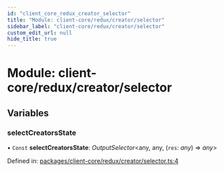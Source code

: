 ```yaml
---
id: "client_core_redux_creator_selector"
title: "Module: client-core/redux/creator/selector"
sidebar_label: "client-core/redux/creator/selector"
custom_edit_url: null
hide_title: true
---
```


# Module: client-core/redux/creator/selector

## Variables

### selectCreatorsState

• `Const` **selectCreatorsState**: *OutputSelector*<any, any, (`res`: *any*) => *any*\>

Defined in: [packages/client-core/redux/creator/selector.ts:4](https://github.com/xr3ngine/xr3ngine/blob/5a0f83ed8/packages/client-core/redux/creator/selector.ts#L4)
